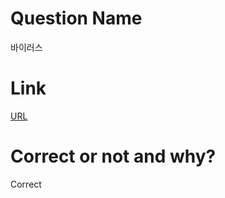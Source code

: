 # Question Name  
바이러스  

# Link
[URL](https://softeer.ai/practice/info.do?eventIdx=1&psProblemId=407)  

# Correct or not and why?  
Correct  
